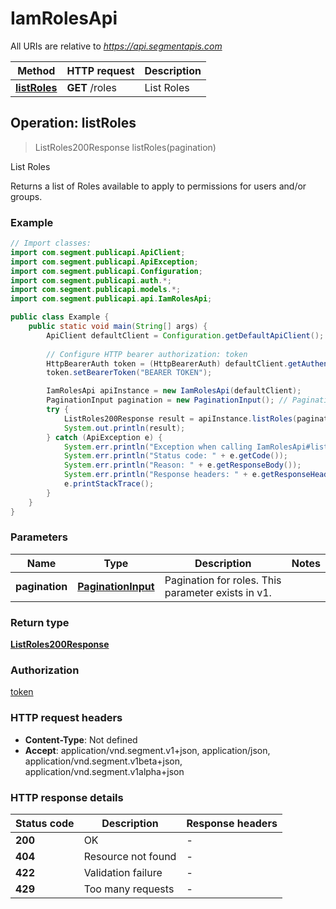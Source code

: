# IamRolesApi

All URIs are relative to *https://api.segmentapis.com*

| Method | HTTP request | Description |
|------------- | ------------- | -------------|
| [**listRoles**](IamRolesApi.md#listRoles) | **GET** /roles | List Roles |



## Operation: listRoles

> ListRoles200Response listRoles(pagination)

List Roles

Returns a list of Roles available to apply to permissions for users and/or groups.

### Example

```java
// Import classes:
import com.segment.publicapi.ApiClient;
import com.segment.publicapi.ApiException;
import com.segment.publicapi.Configuration;
import com.segment.publicapi.auth.*;
import com.segment.publicapi.models.*;
import com.segment.publicapi.api.IamRolesApi;

public class Example {
    public static void main(String[] args) {
        ApiClient defaultClient = Configuration.getDefaultApiClient();
        
        // Configure HTTP bearer authorization: token
        HttpBearerAuth token = (HttpBearerAuth) defaultClient.getAuthentication("token");
        token.setBearerToken("BEARER TOKEN");

        IamRolesApi apiInstance = new IamRolesApi(defaultClient);
        PaginationInput pagination = new PaginationInput(); // PaginationInput | Pagination for roles.  This parameter exists in v1.
        try {
            ListRoles200Response result = apiInstance.listRoles(pagination);
            System.out.println(result);
        } catch (ApiException e) {
            System.err.println("Exception when calling IamRolesApi#listRoles");
            System.err.println("Status code: " + e.getCode());
            System.err.println("Reason: " + e.getResponseBody());
            System.err.println("Response headers: " + e.getResponseHeaders());
            e.printStackTrace();
        }
    }
}
```

### Parameters


| Name | Type | Description  | Notes |
|------------- | ------------- | ------------- | -------------|
| **pagination** | [**PaginationInput**](.md)| Pagination for roles.  This parameter exists in v1. | |

### Return type

[**ListRoles200Response**](ListRoles200Response.md)

### Authorization

[token](../README.md#token)

### HTTP request headers

- **Content-Type**: Not defined
- **Accept**: application/vnd.segment.v1+json, application/json, application/vnd.segment.v1beta+json, application/vnd.segment.v1alpha+json


### HTTP response details
| Status code | Description | Response headers |
|-------------|-------------|------------------|
| **200** | OK |  -  |
| **404** | Resource not found |  -  |
| **422** | Validation failure |  -  |
| **429** | Too many requests |  -  |

